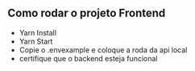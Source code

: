 ## Como rodar o projeto Frontend

- Yarn Install
- Yarn Start
- Copie o .envexample e coloque a roda da api local
- certifique que o backend esteja funcional